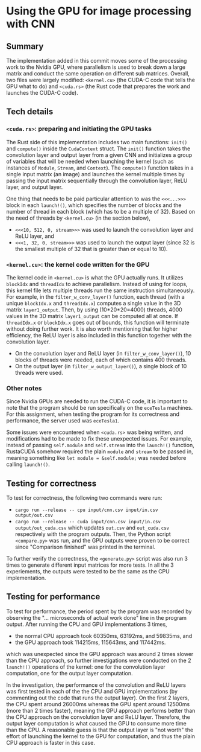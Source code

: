 # Using the GPU for image processing with CNN

## Summary
The implementation added in this commit moves some of the processing work to the Nvidia GPU, where parallelism is used to break down a large matrix and conduct the same operation on different sub matrices. Overall, two files were largely modified: `<kernel.cu>` (the CUDA-C code that tells the GPU what to do) and `<cuda.rs>` (the Rust code that prepares the work and launches the CUDA-C code).

## Tech details

### `<cuda.rs>`: preparing and initiating the GPU tasks
The Rust side of this implementation includes two main functions: `init()` and `compute()` inside the `CudaContext` struct. The `init()` function takes the convolution layer and output layer from a given CNN and initializes a group of variables that will be needed when launching the kernel (such as instances of `Module`, `Stream`, and `Context`). The `compute()` function takes in a single input matrix (an image) and launches the kernel multiple times by passing the input matrix sequentially through the convolution layer, ReLU layer, and output layer.

One thing that needs to be paid particular attention to was the `<<<...>>>` block in each `launch!()`, which specifies the number of blocks and the number of thread in each block (which has to be a multiple of 32). Based on the need of threads by `<kernel.cu>` (in the section below),
- `<<<10, 512, 0, stream>>>` was used to launch the convolution layer and ReLU layer, and
- `<<<1, 32, 0, stream>>>` was used to launch the output layer (since 32 is the smallest multiple of 32 that is greater than or equal to 10).

### `<kernel.cu>`: the kernel code written for the GPU
The kernel code in `<kernel.cu>` is what the GPU actually runs. It utilizes `blockIdx` and `threadIdx` to achieve parallelism. Instead of using for loops, this kernel file lets multiple threads run the same instruction simultaneously. For example, in the `filter_w_conv_layer()` function, each thread (with a unique `blockIdx.x` and `threadIdx.x`) computes a single value in the 3D matrix `layer1_output`. Then, by using (10\*20\*20=4000) threads, 4000 values in the 3D matrix `layer1_output` can be computed all at once. If `threadIdx.x` or `blockIdx.x` goes out of bounds, this function will terminate without doing further work. It is also worth mentioning that for higher efficiency, the ReLU layer is also included in this function together with the convolution layer.

- On the convolution layer and ReLU layer (in `filter_w_conv_layer()`), 10 blocks of threads were needed, each of which contains 400 threads.
- On the output layer (in `filter_w_output_layer()`), a single block of 10 threads were used.

### Other notes
Since Nvidia GPUs are needed to run the CUDA-C code, it is important to note that the program should be run specifically on the `eceTesla` machines. For this assignment, when testing the program for its correctness and performance, the server used was `eceTesla1`.

Some issues were encountered when `<cuda.rs>` was being written, and modifications had to be made to fix these unexpected issues. For example, instead of passing `self.module` and `self.stream` into the `launch!()` function, RustaCUDA somehow required the plain `module` and `stream` to be passed in, meaning something like `let module = &self.module;` was needed before calling `launch!()`.


## Testing for correctness
To test for correctness, the following two commands were run:
- `cargo run --release -- cpu input/cnn.csv input/in.csv output/out.csv`
- `cargo run --release -- cuda input/cnn.csv input/in.csv output/out_cuda.csv`
which updates `out.csv` and `out_cuda.csv` respectively with the program outputs. Then, the Python script `<compare.py>` was run, and the GPU outputs were proven to be correct since "Comparison finished" was printed in the terminal.

To further verify the correctness, the `<generate.py>` script was also run 3 times to generate different input matrices for more tests. In all the 3 experiements, the outputs were tested to be the same as the CPU implementation.

## Testing for performance
To test for performance, the period spent by the program was recorded by observing the "... microseconds of actual work done" line in the program output. After running the CPU and GPU implementations 3 times,
- the normal CPU approach took 60350ms, 63192ms, and 59835ms, and
- the GPU approach took 114215ms, 115643ms, and 117442ms.

which was unexpected since the GPU approach was around 2 times slower than the CPU approach, so further investigations were conducted on the 2 `launch!()` operations of the kernel: one for the convolution layer computation, one for the output layer computation.

In the investigation, the performance of the convolution and ReLU layers was first tested in each of the the CPU and GPU implementations (by commenting out the code that runs the output layer). On the first 2 layers, the CPU spent around 26000ms whereas the GPU spent around 12500ms (more than 2 times faster), meaning the GPU approach performs better than the CPU approach on the convolution layer and ReLU layer. Therefore, the output layer computation is what caused the GPU to consume more time than the CPU. A reasonable guess is that the output layer is "not worth" the effort of launching the kernel to the GPU for computation, and thus the plain CPU approach is faster in this case.


